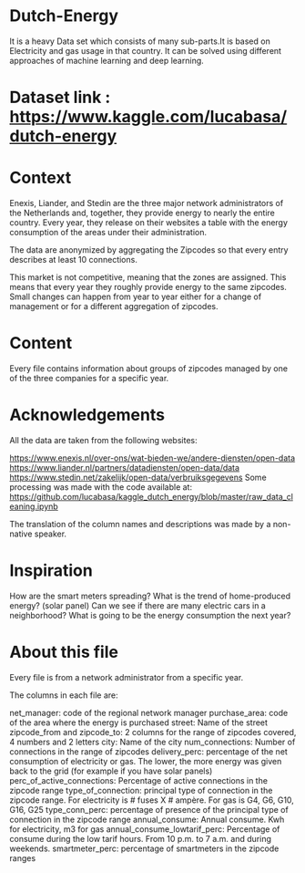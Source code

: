 # Dutch-Energy
It is a heavy Data set which consists of many sub-parts.It is based on Electricity and gas usage in that country. It can be solved using different approaches of machine learning and deep learning.

# Dataset link : https://www.kaggle.com/lucabasa/dutch-energy

# Context
Enexis, Liander, and Stedin are the three major network administrators of the Netherlands and, together, they provide energy to nearly the entire country. Every year, they release on their websites a table with the energy consumption of the areas under their administration.

The data are anonymized by aggregating the Zipcodes so that every entry describes at least 10 connections.

This market is not competitive, meaning that the zones are assigned. This means that every year they roughly provide energy to the same zipcodes. Small changes can happen from year to year either for a change of management or for a different aggregation of zipcodes.


# Content
Every file contains information about groups of zipcodes managed by one of the three companies for a specific year.

# Acknowledgements
All the data are taken from the following websites:

https://www.enexis.nl/over-ons/wat-bieden-we/andere-diensten/open-data
https://www.liander.nl/partners/datadiensten/open-data/data
https://www.stedin.net/zakelijk/open-data/verbruiksgegevens
Some processing was made with the code available at: https://github.com/lucabasa/kaggle_dutch_energy/blob/master/raw_data_cleaning.ipynb

The translation of the column names and descriptions was made by a non-native speaker.

# Inspiration
How are the smart meters spreading?
What is the trend of home-produced energy? (solar panel)
Can we see if there are many electric cars in a neighborhood?
What is going to be the energy consumption the next year?

# About this file
Every file is from a network administrator from a specific year.

The columns in each file are:

net_manager: code of the regional network manager
purchase_area: code of the area where the energy is purchased
street: Name of the street
zipcode_from and zipcode_to: 2 columns for the range of zipcodes covered, 4 numbers and 2 letters
city: Name of the city
num_connections: Number of connections in the range of zipcodes
delivery_perc: percentage of the net consumption of electricity or gas. The lower, the more energy was given back to the grid (for example if you have solar panels)
perc_of_active_connections: Percentage of active connections in the zipcode range
type_of_connection: principal type of connection in the zipcode range. For electricity is # fuses X # ampère. For gas is G4, G6, G10, G16, G25
type_conn_perc: percentage of presence of the principal type of connection in the zipcode range
annual_consume: Annual consume. Kwh for electricity, m3 for gas
annual_consume_lowtarif_perc: Percentage of consume during the low tarif hours. From 10 p.m. to 7 a.m. and during weekends.
smartmeter_perc: percentage of smartmeters in the zipcode ranges
